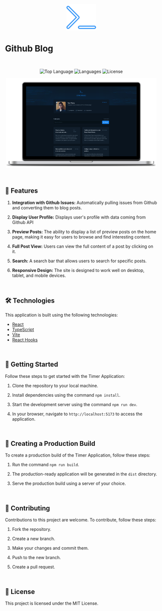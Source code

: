 <br>

<p align="center">
 <img src="./public/github-blog.svg" alt="Timer Application Logo" width="100">
</p>

# Github Blog

<br>

<p align="center">
  <img alt="Top Language" src="https://img.shields.io/github/languages/top/yuriqpaiva/github-blog?color=blue"/>
  <img alt="Languages" src="https://img.shields.io/github/languages/count/yuriqpaiva/github-blog?color=violet"/>
  <img alt="License" src="https://img.shields.io/github/license/yuriqpaiva/github-blog?color=red"/>
</p>

<p align="center">
  <img src="preview.png" alt="Timer Application Screenshot" width="500">
</p>

<br>

## 🚀 Features

1. **Integration with Github Issues:** Automatically pulling issues from Github and converting them to blog posts.

2. **Display User Profile:** Displays user's profile with data coming from Github API

3. **Preview Posts:** The ability to display a list of preview posts on the home page, making it easy for users to browse and find interesting content.

4. **Full Post View:** Users can view the full content of a post by clicking on it.

5. **Search:** A search bar that allows users to search for specific posts.

6. **Responsive Design:** The site is designed to work well on desktop, tablet, and mobile devices.

<br>

## 🛠️ Technologies

This application is built using the following technologies:

- [React](https://reactjs.org/)
- [TypeScript](https://www.typescriptlang.org/)
- [Vite](https://vitejs.dev/)
- [React Hooks](https://reactjs.org/docs/hooks-intro.html)


<br>

## 🚀 Getting Started

Follow these steps to get started with the Timer Application:

1. Clone the repository to your local machine.

2. Install dependencies using the command `npm install`.

3. Start the development server using the command `npm run dev`.

4. In your browser, navigate to `http://localhost:5173` to access the application.


<br>

## 🚀 Creating a Production Build

To create a production build of the Timer Application, follow these steps:

1. Run the command `npm run build`.

2. The production-ready application will be generated in the `dist` directory.

3. Serve the production build using a server of your choice.


<br>

## 🤝 Contributing

Contributions to this project are welcome. To contribute, follow these steps:

1. Fork the repository.

2. Create a new branch.

3. Make your changes and commit them.

4. Push to the new branch.

5. Create a pull request.


<br>

## 📝 License

This project is licensed under the MIT License.
